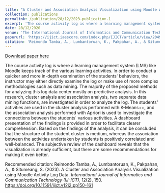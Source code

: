 ```yaml
---
title: "A Cluster and Association Analysis Visualization using Moodle Activity Log Data"
collection: publications
permalink: /publication/28/12/2023-publication-1
excerpt: 'The course activity log is where a learning management system (LMS) like Moodle keeps track of the various learning activities. In order to conduct a quicker and more in-depth examination of the students' behaviors, the instructor may either directly examine the log or make use of more complex methodologies such as data mining. The majority of the proposed methods for analyzing this log data center mostly on predictive analysis. In this research, cluster analysis and association analysis, two separate data mining functions, are investigated in order to analyze the log. The students' activities are used in the cluster analysis performed with K-Means++, and the association analysis performed with Apriori is used to investigate the connections between the students' various activities. A dashboard presentation of the findings is provided in order to facilitate clearer comprehension. Based on the findings of the analysis, it can be concluded that the structure of the student cluster is medium, whereas the association between the activities undertaken by students is positively correlated and well-balanced. The subjective review of the dashboard reveals that the visualization is already sufficient, but there are some recommendations for making it even better.'
date: 28/12/2020
venue: 'The International Journal of Informatics and Communication Technology (IJ-ICT)'
paperurl: 'https://ijict.iaescore.com/index.php/IJICT/article/view/20495'
citation: 'Reimondo Tamba, A., Lumbantoruan, K., Pakpahan, A., & Situmeang, S. (2023). A Cluster and Association Analysis Visualization using Moodle Activity Log Data. <em>International Journal of Informatics and Communication Technology (IJ-ICT)</em>, 12(2), 150. https://doi.org/10.11591/ijict.v12i2.pp150-161'
---
```


<a href='https://ijict.iaescore.com/index.php/IJICT/article/view/20495'>Download paper here</a>

The course activity log is where a learning management system (LMS) like Moodle keeps track of the various learning activities. In order to conduct a quicker and more in-depth examination of the students' behaviors, the instructor may either directly examine the log or make use of more complex methodologies such as data mining. The majority of the proposed methods for analyzing this log data center mostly on predictive analysis. In this research, cluster analysis and association analysis, two separate data mining functions, are investigated in order to analyze the log. The students' activities are used in the cluster analysis performed with K-Means++, and the association analysis performed with Apriori is used to investigate the connections between the students' various activities. A dashboard presentation of the findings is provided in order to facilitate clearer comprehension. Based on the findings of the analysis, it can be concluded that the structure of the student cluster is medium, whereas the association between the activities undertaken by students is positively correlated and well-balanced. The subjective review of the dashboard reveals that the visualization is already sufficient, but there are some recommendations for making it even better.

Recommended citation: Reimondo Tamba, A., Lumbantoruan, K., Pakpahan, A., & Situmeang, S. (2023). A Cluster and Association Analysis Visualization using Moodle Activity Log Data. <em>International Journal of Informatics and Communication Technology (IJ-ICT)</em>, 12(2), 150. https://doi.org/10.11591/ijict.v12i2.pp150-161